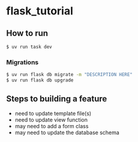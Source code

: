 # flask_tutorial
 
## How to run

```bash
$ uv run task dev
```

### Migrations

```bash
$ uv run flask db migrate -m "DESCRIPTION HERE"
$ uv run flask db upgrade
```

## Steps to building a feature

- need to update template file(s)
- need to update view function
- may need to add a form class
- may need to update the database schema